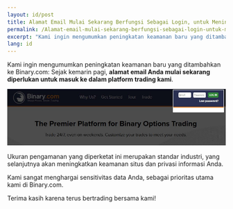 ```yaml
---
layout: id/post
title: Alamat Email Mulai Sekarang Berfungsi Sebagai Login, untuk Meningkatkan Keamanan
permalink: /Alamat-email-mulai-sekarang-berfungsi-sebagai-login-untuk-meningkatkan-keamanan/
excerpt: "Kami ingin mengumumkan peningkatan keamanan baru yang ditambahkan ke Binary.com: Sejak kemarin pagi, alamat email Anda mulai sekarang diperlukan untuk masuk ke dalam platform trading kami..."
lang: id 
---
```


Kami ingin mengumumkan peningkatan keamanan baru yang ditambahkan ke Binary.com: Sejak kemarin pagi, **alamat email Anda mulai sekarang diperlukan untuk masuk ke dalam platform trading kami**.

![](/images/loginid-email-new.jpg)

Ukuran pengamanan yang diperketat ini merupakan standar industri, yang selanjutnya akan meningkatkan keamanan situs dan privasi informasi Anda.

Kami sangat menghargai sensitivitas data Anda, sebagai prioritas utama kami di Binary.com.

Terima kasih karena terus bertrading bersama kami!
